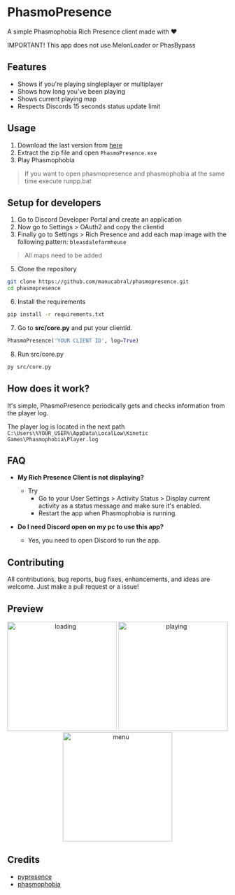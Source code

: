 # PhasmoPresence
A simple Phasmophobia Rich Presence client made with :heart:

IMPORTANT! This app does not use MelonLoader or PhasBypass

## Features
- Shows if you're playing singleplayer or multiplayer
- Shows how long you've been playing
- Shows current playing map
- Respects Discords 15 seconds status update limit

## Usage
1. Download the last version from [here](https://github.com/manucabral/phasmopresence/releases)
2. Extract the zip file and open `PhasmoPresence.exe`
3. Play Phasmophobia

> If you want to open phasmopresence and phasmophobia at the same time execute runpp.bat

## Setup for developers
1. Go to Discord Developer Portal and create an application
3. Now go to Settings > OAuth2 and copy the clientid
4. Finally go to Settings > Rich Presence and add each map image with the following pattern: `bleasdalefarmhouse`
> All maps need to be added
5. Clone the repository
```bash
git clone https://github.com/manucabral/phasmopresence.git
cd phasmopresence
```
6. Install the requirements
```bash
pip install -r requirements.txt
```
7. Go to **src/core.py** and put your clientid.
```py
PhasmoPresence('YOUR CLIENT ID', log=True)
```
8. Run src/core.py
```bash
py src/core.py
```

## How does it work?
It's simple, PhasmoPresence periodically gets and checks information from the player log.

The player log is located in the next path `C:\Users\%YOUR_USER%\AppData\LocalLow\Kinetic Games\Phasmophobia\Player.log`

## FAQ
- **My Rich Presence Client is not displaying?**
  - Try
     - Go to your User Settings > Activity Status > Display current activity as a status message and make sure it's enabled.
     - Restart the app when Phasmophobia is running.

- **Do I need Discord open on my pc to use this app?**
  - Yes, you need to open Discord to run the app.

## Contributing
All contributions, bug reports, bug fixes, enhancements, and ideas are welcome. Just make a pull request or a issue!

## Preview
<p align="center"> 
<img src="https://github.com/manucabral/phasmopresence/blob/main/assets/loading.png?raw=true" width="250" title="loading">
<img src="https://github.com/manucabral/phasmopresence/blob/main/assets/playing.png?raw=true" width="250" title="playing">
<img src="https://github.com/manucabral/phasmopresence/blob/main/assets/menu.png?raw=true" width="250" title="menu">
</p>

## Credits
- [pypresence](https://github.com/qwertyquerty/pypresence)
- [phasmophobia](https://store.steampowered.com/app/739630/Phasmophobia/)
